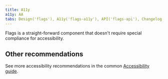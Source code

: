 ```yaml
---
title: A11y
a11y: AA
tabs: Design('flags'), A11y('flags-a11y'), API('flags-api'), Changelog('flags-changelog')
---
```


Flags is a straight-forward component that doesn't require special compliance for accessibility.

## Other recommendations

See more accessibility recommendations in the common [Accessibility guide](/core-principles/a11y/a11y#contrast).
